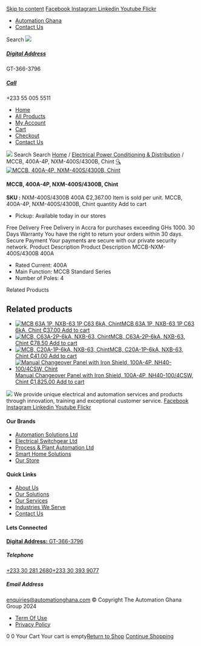 [Skip to content](https://store.automationghana.com/product/mccb-nxm-400s-4300b-400a-chint/#content)
[ Facebook ](https://www.facebook.com/automationgh/) [ Instagram ](https://www.instagram.com/automationgh/) [ Linkedin ](https://www.linkedin.com/company/the-automation-ghana-limited/) [ Youtube ](https://www.youtube.com/channel/UCurrRDUSm5oIW39VXjn1u0w) [ Flickr ](https://www.flickr.com/photos/181794037@N07/)
  * [ Automation Ghana ](https://automationghana.com)
  * [ Contact Us ](https://store.automationghana.com/contact/)


Search
[ ![](https://store.automationghana.com/wp-content/uploads/2024/04/Website-TAGG-Logo-BLUE.png) ](https://store.automationghana.com/)
[ ](https://maps.app.goo.gl/m4xeaagWCNbLk4jM6)
#####  [ Digital Address ](https://maps.app.goo.gl/m4xeaagWCNbLk4jM6)
GT-366-3796 
[ ](tel:+233550055511)
#####  [ Call ](tel:+233550055511)
+233 55 005 5511 
  * [Home](https://store.automationghana.com/)
  * [All Products](https://store.automationghana.com/shop/)
  * [My Account](https://store.automationghana.com/my-account/)
  * [Cart](https://store.automationghana.com/cart/)
  * [Checkout](https://store.automationghana.com/checkout/)
  * [Contact Us](https://store.automationghana.com/contact/)


[![](https://store.automationghana.com/wp-content/uploads/2024/04/AutomationGhana_logo_white.png)](https://store.automationghana.com)
Search
Search
[Home](https://store.automationghana.com) / [Electrical Power Conditioning & Distribution](https://store.automationghana.com/product-category/electrical-power-distribution/) / MCCB, 400A-4P, NXM-400S/4300B, Chint
[🔍](https://store.automationghana.com/product/mccb-nxm-400s-4300b-400a-chint/)
[![MCCB, 400A-4P, NXM-400S/4300B, Chint](https://store.automationghana.com/wp-content/uploads/2020/04/nxm-250-4p-600x691.jpg)](https://store.automationghana.com/wp-content/uploads/2020/04/nxm-250-4p.jpg)
####  MCCB, 400A-4P, NXM-400S/4300B, Chint 
**SKU :** NXM-400S/4300B 400A 
₵2,367.00
Item is sold per unit.
MCCB, 400A-4P, NXM-400S/4300B, Chint quantity
Add to cart
  * Pickup: Available today in our stores


Free Delivery 
Free Delivery in Accra for purchases exceeding GHs 1000. 
30 Days Warranty 
You have the right to return your orders within 30 days. 
Secure Payment 
Your payments are secure with our private security network. 
Product Description
Product Description
MCCB-NXM-400S/4300B 400A 
  * Rated Current: 400A
  * Main Function: MCCB Standard Series
  * Number of Poles: 4


Related Products 
## Related products
  * [![MCB 63A 1P, NXB-63 1P C63 6kA, Chint](https://store.automationghana.com/wp-content/uploads/2020/04/NXB-63-C63-1P-300x300.jpg)MCB 63A 1P, NXB-63 1P C63 6kA, Chint ₵37.00 ](https://store.automationghana.com/product/mcb-nxb-63-1p-c63-6ka-chint/)
[Add to cart](https://store.automationghana.com/product/mccb-nxm-400s-4300b-400a-chint/?add-to-cart=1782)
  * [![MCB, C63A-2P-6kA, NXB-63, Chint](https://store.automationghana.com/wp-content/uploads/2020/04/NXB-63-C63-2P-300x300.jpg)MCB, C63A-2P-6kA, NXB-63, Chint ₵78.50 ](https://store.automationghana.com/product/mcb-nxb-63-2p-c63-6ka-chint/)
[Add to cart](https://store.automationghana.com/product/mccb-nxm-400s-4300b-400a-chint/?add-to-cart=1783)
  * [![MCB, C20A-1P-6kA, NXB-63, Chint](https://store.automationghana.com/wp-content/uploads/2020/04/NXB-63-C20-1P-300x300.jpg)MCB, C20A-1P-6kA, NXB-63, Chint ₵41.00 ](https://store.automationghana.com/product/mcb-nxb-63-1p-c20-6ka-chint/)
[Add to cart](https://store.automationghana.com/product/mccb-nxm-400s-4300b-400a-chint/?add-to-cart=1778)
  * [![Manual Changeover Panel with Iron Shield, 100A-4P, NH40-100/4CSW, Chint](https://store.automationghana.com/wp-content/uploads/2019/12/AUTOMATIC-TRANSFER-SWITCH-1-300x300.jpg)Manual Changeover Panel with Iron Shield, 100A-4P, NH40-100/4CSW, Chint ₵1,825.00 ](https://store.automationghana.com/product/manual-changeover-nh40-100-4csw-with-iron-shield-chint/)
[Add to cart](https://store.automationghana.com/product/mccb-nxm-400s-4300b-400a-chint/?add-to-cart=1521)


![](https://store.automationghana.com/wp-content/uploads/2024/04/AutomationGhana_logo_white.png)
We provide unique electrical and automation services and products through innovation, training and exceptional customer service.
[ Facebook ](https://www.facebook.com/automationgh/) [ Instagram ](https://www.instagram.com/automationgh/) [ Linkedin ](https://www.linkedin.com/company/the-automation-ghana-limited/) [ Youtube ](https://www.youtube.com/channel/UCurrRDUSm5oIW39VXjn1u0w) [ Flickr ](https://www.flickr.com/photos/181794037@N07/)
#### Our Brands
  * [ Automation Solutions Ltd ](https://store.automationghana.com/product/mccb-nxm-400s-4300b-400a-chint/)
  * [ Electrical Switchgear Ltd ](https://store.automationghana.com/product/mccb-nxm-400s-4300b-400a-chint/)
  * [ Process & Plant Automation Ltd ](https://store.automationghana.com/product/mccb-nxm-400s-4300b-400a-chint/)
  * [ Smart Home Solutions ](https://store.automationghana.com/product/mccb-nxm-400s-4300b-400a-chint/)
  * [ Our Store ](https://store.automationghana.com/product/mccb-nxm-400s-4300b-400a-chint/)


#### Quick Links
  * [ About Us ](https://store.automationghana.com/product/mccb-nxm-400s-4300b-400a-chint/)
  * [ Our Solutions ](https://store.automationghana.com/product/mccb-nxm-400s-4300b-400a-chint/)
  * [ Our Services ](https://store.automationghana.com/product/mccb-nxm-400s-4300b-400a-chint/)
  * [ Industries We Serve ](https://store.automationghana.com/product/mccb-nxm-400s-4300b-400a-chint/)
  * [ Contact Us ](https://store.automationghana.com/product/mccb-nxm-400s-4300b-400a-chint/)


#### Lets Connected
[**Digital Address:** GT-366-3796](https://maps.app.goo.gl/m4xeaagWCNbLk4jM6)
#####  Telephone 
[ +233 30 281 2680](tel:+233302812680)[+233 30 393 9077](https://store.automationghana.com/product/mccb-nxm-400s-4300b-400a-chint/+233303939077)
#####  Email Address 
enquiries@automationghana.com 
© Copyright The Automation Ghana Group 2024
  * [ Term Of Use ](https://store.automationghana.com/product/mccb-nxm-400s-4300b-400a-chint/)
  * [ Privacy Policy ](https://store.automationghana.com/product/mccb-nxm-400s-4300b-400a-chint/)


0
0
Your Cart
Your cart is empty[Return to Shop](https://store.automationghana.com/shop/)
[Continue Shopping](https://store.automationghana.com/product/mccb-nxm-400s-4300b-400a-chint/)
